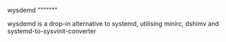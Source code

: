 wysdemd
"""""""

wysdemd is a drop-in alternative to systemd, utilising minirc, dshimv and systemd-to-sysvinit-converter


